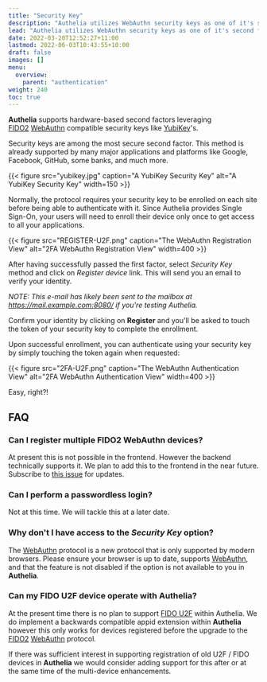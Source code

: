 ```yaml
---
title: "Security Key"
description: "Authelia utilizes WebAuthn security keys as one of it's second factor authentication methods."
lead: "Authelia utilizes WebAuthn security keys as one of it's second first authentication methods."
date: 2022-03-20T12:52:27+11:00
lastmod: 2022-06-03T10:43:55+10:00
draft: false
images: []
menu:
  overview:
    parent: "authentication"
weight: 240
toc: true
---
```


__Authelia__ supports hardware-based second factors leveraging [FIDO2]&nbsp;[WebAuthn] compatible security keys like
[YubiKey]'s.

Security keys are among the most secure second factor. This method is already supported by many major applications and
platforms like Google, Facebook, GitHub, some banks, and much more.

{{< figure src="yubikey.jpg" caption="A YubiKey Security Key" alt="A YubiKey Security Key" width=150 >}}

Normally, the protocol requires your security key to be enrolled on each site before being able to authenticate with it.
Since Authelia provides Single Sign-On, your users will need to enroll their device only once to get access to all your
applications.

{{< figure src="REGISTER-U2F.png" caption="The WebAuthn Registration View" alt="2FA WebAuthn Registration View" width=400 >}}

After having successfully passed the first factor, select *Security Key* method and click on *Register device* link.
This will send you an email to verify your identity.

*NOTE: This e-mail has likely been sent to the mailbox at https://mail.example.com:8080/ if you're testing Authelia.*

Confirm your identity by clicking on __Register__ and you'll be asked to touch the token of your security key to
complete the enrollment.

Upon successful enrollment, you can authenticate using your security key by simply touching the token again when
requested:

{{< figure src="2FA-U2F.png" caption="The WebAuthn Authentication View" alt="2FA WebAuthn Authentication View" width=400 >}}

Easy, right?!

## FAQ

### Can I register multiple FIDO2 WebAuthn devices?

At present this is not possible in the frontend. However the backend technically supports it. We plan to add this to the
frontend in the near future. Subscribe to [this issue](https://github.com/authelia/authelia/issues/275) for updates.

### Can I perform a passwordless login?

Not at this time. We will tackle this at a later date.

### Why don't I have access to the *Security Key* option?

The [WebAuthn] protocol is a new protocol that is only supported by modern browsers. Please ensure your browser is up to
date, supports [WebAuthn], and that the feature is not disabled if the option is not available to you in __Authelia__.

### Can my FIDO U2F device operate with Authelia?

At the present time there is no plan to support [FIDO U2F] within Authelia. We do implement a backwards compatible appid
extension within __Authelia__ however this only works for devices registered before the upgrade to the [FIDO2]&nbsp;[WebAuthn]
protocol.

If there was sufficient interest in supporting registration of old U2F / FIDO devices in __Authelia__ we would consider
adding support for this after or at the same time of the multi-device enhancements.

[FIDO U2F]: https://www.yubico.com/authentication-standards/fido-u2f/
[FIDO2]: https://www.yubico.com/authentication-standards/fido2/
[WebAuthn]: https://www.yubico.com/authentication-standards/webauthn/
[YubiKey]: https://www.yubico.com/products/yubikey-5-overview/
